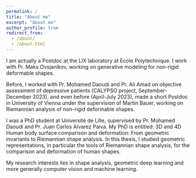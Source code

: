```yaml
---
permalink: /
title: "About me"
excerpt: "About me"
author_profile: true
redirect_from: 
  - /about/
  - /about.html
---
```


I am actually a Postdoc at the LIX laboratory at Ecole Polytechnique. I work with Pr. Maks Ovsjanikov, working on generative modeling for non-rigid deformable shapes.

Before, I worked with Pr. Mohamed Daoudi and Pr. Ali Amad on objective assessment of depressive patients (CALYPSO project, September-December 2023), and even before (April-July 2023), made a short Postdoc in University of Vienna under the supervision of Martin Bauer, working on Riemannian analysis of non-rigid deformable shapes. 

I was a PhD student at Université de Lille, supervised by Pr. Mohamed Daoudi and Pr. Juan Carlos Alvarez Paiva. My PhD is entitled: 3D and 4D Human body surface comparison and deformation: From geometric invariants to Riemannian shape analysis. In this thesis, I studied geometric representations, in particular the tools of Riemannian shape analysis, for the comparison and deformation of human shapes.

My research interests lies in shape analysis, geometric deep learning and more generally computer vision and machine learning.
